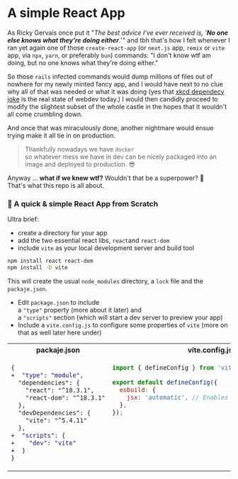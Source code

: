# A simple React App
As Ricky Gervais once put it "_The best advice I've ever received is, '**No one else knows what they're doing either**._'" and tbh that's how I felt whenever I ran yet again one of those `create-react-app` (or `next.js` app, `remix` or `vite` app, via `npx`, `yarn`, or preferably `bun`) commands: "I don't know wtf am doing, but no one knows what they're doing either."

So those `rails` infected commands would dump millions of files out of nowhere for my newly minted fancy app, and I would have next to no clue why all of that was needed or what it was doing (yes that [xkcd dependecy joke](https://imgs.xkcd.com/comics/dependency.png) is the real state of webdev today.)  I would then candidly proceed to modify the slightest subset of the whole castle in the hopes that it wouldn't all come crumbling down.

And once that was miraculously done, another nightmare would ensue trying make it all tie in on production.
> Thankfully nowadays we have `docker`<br> so whatever mess we have in dev can be nicely packaged into an image and deployed to production. :sunglasses:

Anyway ... **what if we knew wtf?** Wouldn't that be a superpower? :muscle:<br>
That's what this repo is all about.

### :gift_heart: A quick & simple React App from Scratch
Ultra brief:
- create a directory for your app
- add the two essential react libs, `react`and `react-dom`
- include `vite` as your local development server and build tool
```sh
npm install react react-dom
npm install -D vite
```
This will create the usual `node_modules` directory, a `lock` file and the `packaje.json`.
- Edit `package.json` to include<br>
  a `"type"` property (more about it later) and<br>
  a `"scripts"` section (which will start a dev server to preview your app)
- Include a `vite.config.js` to configure some properties of `vite` (more on that as well later here under)
<table>
<tr>
<th>packaje.json</th>
<th>vite.config.js</th>
</tr>
<tr>
<td valign="top">

```diff
{
+  "type": "module",
  "dependencies": {
    "react": "^18.3.1",
    "react-dom": "^18.3.1"
  },
  "devDependencies": {
    "vite": "^5.4.11"
  },
+  "scripts": {
+    "dev": "vite"
+  }
}
```

</td>
<td valign="top">

```js
import { defineConfig } from 'vite';

export default defineConfig({
  esbuild: {
    jsx: 'automatic', // Enables automatic JSX runtime
  },
});
```

</td>
</tr>
</table>

